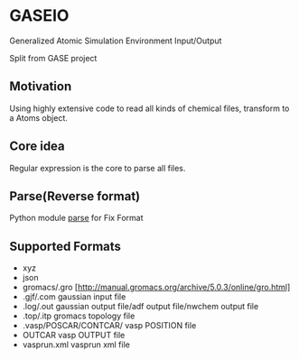 # GASEIO

Generalized Atomic Simulation Environment Input/Output

Split from GASE project



## Motivation

Using highly extensive code to read all kinds of chemical files, transform to a Atoms object.



## Core idea

Regular expression is the core to parse all files.




## Parse(Reverse format)

Python module [parse](https://github.com/r1chardj0n3s/parse) for Fix Format 



## Supported Formats

* xyz
* json
* gromacs/.gro [http://manual.gromacs.org/archive/5.0.3/online/gro.html]
* .gjf/.com gaussian input file
* .log/.out gaussian output file/adf output file/nwchem output file
* .top/.itp gromacs topology file
* .vasp/POSCAR/CONTCAR/ vasp POSITION file
* OUTCAR vasp OUTPUT file
* vasprun.xml vasprun xml file



